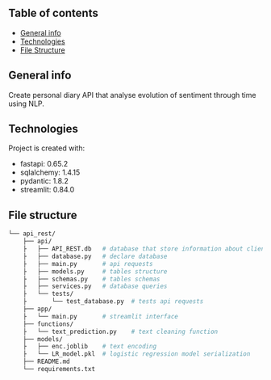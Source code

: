 ## Table of contents
* [General info](#general-info)
* [Technologies](#technologies)
* [File Structure](#file-structure)

## General info
Create personal diary API that analyse evolution of sentiment through time using NLP.

## Technologies
Project is created with:
* fastapi: 0.65.2
* sqlalchemy: 1.4.15
* pydantic: 1.8.2
* streamlit: 0.84.0

## File structure
```bash
└── api_rest/
    ├── api/
    ├   ├── API_REST.db   # database that store information about client and message
    ├   ├── database.py   # declare database
    ├   ├── main.py       # api requests
    ├   ├── models.py     # tables structure
    ├   ├── schemas.py    # tables schemas
    ├   ├── services.py   # database queries
    ├   └── tests/
    ├       └── test_database.py  # tests api requests
    ├── app/
    ├   └── main.py       # streamlit interface 
    ├── functions/
    ├   └── text_prediction.py    # text cleaning function 
    ├── models/
    ├   ├── enc.joblib    # text encoding
    ├   └── LR_model.pkl  # logistic regression model serialization
    ├── README.md
    └── requirements.txt
```